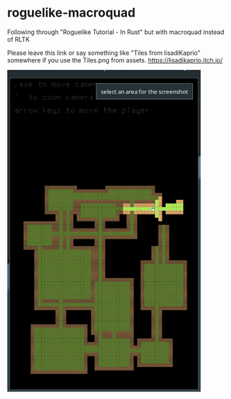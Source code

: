 # roguelike-macroquad

Following through "Roguelike Tutorial - In Rust" but with macroquad instead of RLTK

Please leave this link or say something like "Tiles from lisadiKaprio" somewhere if you use the Tiles.png from assets.
https://lisadikaprio.itch.io/

![Screenshot](/screenshot.png)
